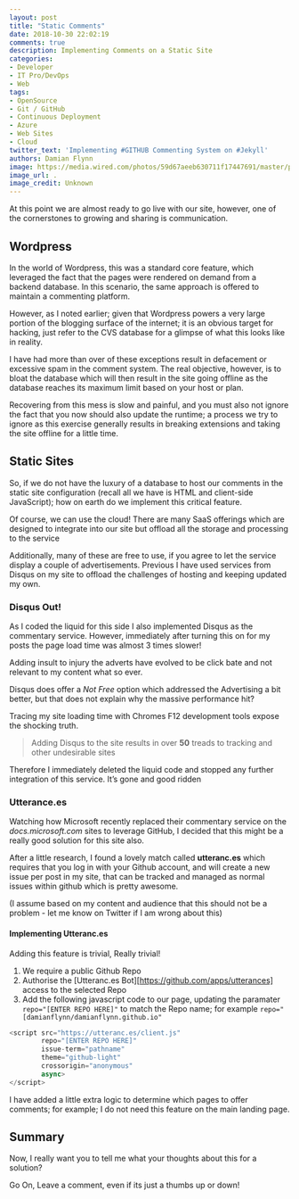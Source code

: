 ```yaml
---
layout: post
title: "Static Comments"
date: 2018-10-30 22:02:19
comments: true
description: Implementing Comments on a Static Site
categories:
- Developer
- IT Pro/DevOps
- Web
tags:
- OpenSource
- Git / GitHub
- Continuous Deployment
- Azure
- Web Sites
- Cloud
twitter_text: 'Implementing #GITHUB Commenting System on #Jekyll'
authors: Damian Flynn
image: https://media.wired.com/photos/59d67aeeb630711f17447691/master/pass/ChatBubbles-758308587.jpg
image_url: .
image_credit: Unknown
---
```


At this point we are almost ready to go live with our site, however, one of the cornerstones to growing and sharing is communication. 

## Wordpress

In the world of Wordpress, this was a standard core feature, which leveraged the fact that the pages were rendered on demand from a backend database. In this scenario, the same approach is offered to maintain a commenting platform. 

However, as I noted earlier; given that Wordpress powers a very large portion of the blogging surface of the internet; it is an obvious target for hacking, just refer to the CVS database for a glimpse of what this looks like in reality. 

I have had more than over of these exceptions result in defacement or excessive spam in the comment system. The real objective, however, is to bloat the database which will then result in the site going offline as the database reaches its maximum limit based on your host or plan. 

Recovering from this mess is slow and painful, and you must also not ignore the fact that you now should also update the runtime; a process we try to ignore as this exercise generally results in breaking extensions and taking the site offline for a little time. 

## Static Sites

So, if we do not have the luxury of a database to host our comments in the static site configuration (recall all we have is HTML and client-side JavaScript); how on earth do we implement this critical feature. 

Of course, we can use the cloud! There are many SaaS offerings which are designed to integrate into our site but offload all the storage and processing to the service

Additionally, many of these are free to use, if you agree to let the service display a couple of advertisements. Previous I have used services from Disqus on my site to offload the challenges of hosting and keeping updated my own. 

### Disqus Out!

As I coded the liquid for this side I also implemented Disqus as the commentary service. However, immediately after turning this on for my posts the page load time was almost 3 times slower!  

Adding insult to injury the adverts have evolved to be click bate and not relevant to my content what so ever. 

Disqus does offer a *Not Free* option which addressed the Advertising a bit better, but that does not explain why the massive performance hit?

Tracing my site loading time with Chromes F12 development tools expose the shocking truth. 

> Adding Disqus to the site results in over **50** treads to tracking and other undesirable sites 

Therefore I immediately deleted the liquid code and stopped any further integration of this service. It’s gone and good ridden

### Utterance.es

Watching how Microsoft recently replaced their commentary service on the *docs.microsoft.com* sites to leverage GitHub, I decided that this might be a really good solution for this site also.

After a little research, I found a lovely match called **utteranc.es** which requires that you log in with your Github account, and will create a new issue per post in my site, that can be tracked and managed as normal issues within github which is pretty awesome. 

(I assume based on my content and audience that this should not be a problem - let me know on Twitter if I am wrong about this)

#### Implementing Utteranc.es

Adding this feature is trivial, Really trivial!

1. We require a public Github Repo
2. Authorise the [Utteranc.es Bot][https://github.com/apps/utterances] access to the selected Repo
3. Add the following javascript code to our page, updating the paramater `repo="[ENTER REPO HERE]"` to match the Repo name; for example `repo="[damianflynn/damianflynn.github.io"`

```javascript
<script src="https://utteranc.es/client.js"
        repo="[ENTER REPO HERE]"
        issue-term="pathname"
        theme="github-light"
        crossorigin="anonymous"
        async>
</script>
```

I have added a little extra logic to determine which pages to offer comments; for example; I do not need this feature on the main landing page.

## Summary

Now, I really want you to tell me what your thoughts about this for a solution? 

Go On, Leave a comment, even if its just a thumbs up or down!
